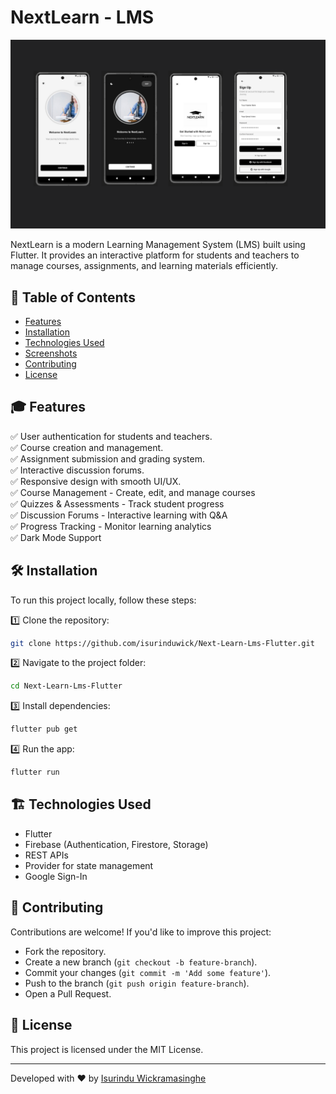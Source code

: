 # NextLearn - LMS

![NextLearn](https://github.com/isurinduwick/Next-Learn-Lms-Flutter/blob/main/next_learn/assets/Untitled%20design%20(2).png)

NextLearn is a modern Learning Management System (LMS) built using Flutter. It provides an interactive platform for students and teachers to manage courses, assignments, and learning materials efficiently.

## 📌 Table of Contents
- [Features](#-features)
- [Installation](#-installation)
- [Technologies Used](#-technologies-used)
- [Screenshots](#-screenshots)
- [Contributing](#-contributing)
- [License](#-license)

## 🎓 Features
✅ User authentication for students and teachers.  
✅ Course creation and management.  
✅ Assignment submission and grading system.  
✅ Interactive discussion forums.  
✅ Responsive design with smooth UI/UX.<br>
✅ Course Management - Create, edit, and manage courses<br>
✅ Quizzes & Assessments - Track student progress<br>
✅ Discussion Forums - Interactive learning with Q&A<br>
✅ Progress Tracking - Monitor learning analytics<br>
✅ Dark Mode Support<br>

## 🛠️ Installation
To run this project locally, follow these steps:

1️⃣ Clone the repository:
   ```bash
   git clone https://github.com/isurinduwick/Next-Learn-Lms-Flutter.git
   ```
2️⃣ Navigate to the project folder:
   ```bash
   cd Next-Learn-Lms-Flutter
   ```
3️⃣ Install dependencies:
   ```bash
   flutter pub get
   ```
4️⃣ Run the app:
   ```bash
   flutter run
   ```

## 🏗️ Technologies Used
- Flutter
- Firebase (Authentication, Firestore, Storage)
- REST APIs
- Provider for state management
- Google Sign-In



## 🤝 Contributing
Contributions are welcome! If you'd like to improve this project:
- Fork the repository.
- Create a new branch (`git checkout -b feature-branch`).
- Commit your changes (`git commit -m 'Add some feature'`).
- Push to the branch (`git push origin feature-branch`).
- Open a Pull Request.

## 📜 License
This project is licensed under the MIT License.

---
Developed with ❤️ by [Isurindu Wickramasinghe](https://github.com/isurinduwick)





